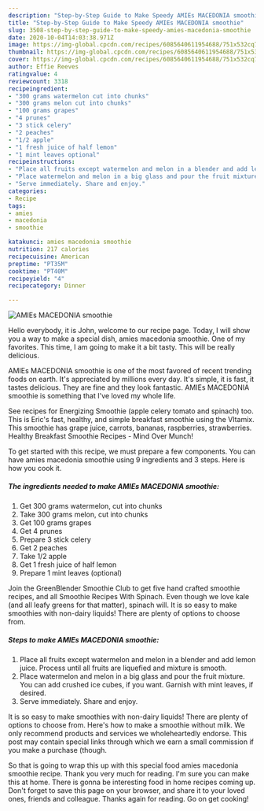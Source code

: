 ```yaml
---
description: "Step-by-Step Guide to Make Speedy AMIEs MACEDONIA smoothie"
title: "Step-by-Step Guide to Make Speedy AMIEs MACEDONIA smoothie"
slug: 3508-step-by-step-guide-to-make-speedy-amies-macedonia-smoothie
date: 2020-10-04T14:03:38.971Z
image: https://img-global.cpcdn.com/recipes/6085640611954688/751x532cq70/amies-macedonia-smoothie-recipe-main-photo.jpg
thumbnail: https://img-global.cpcdn.com/recipes/6085640611954688/751x532cq70/amies-macedonia-smoothie-recipe-main-photo.jpg
cover: https://img-global.cpcdn.com/recipes/6085640611954688/751x532cq70/amies-macedonia-smoothie-recipe-main-photo.jpg
author: Effie Reeves
ratingvalue: 4
reviewcount: 3318
recipeingredient:
- "300 grams watermelon cut into chunks"
- "300 grams melon cut into chunks"
- "100 grams grapes"
- "4 prunes"
- "3 stick celery"
- "2 peaches"
- "1/2 apple"
- "1 fresh juice of half lemon"
- "1 mint leaves optional"
recipeinstructions:
- "Place all fruits except watermelon and melon in a blender and add lemon juice. Process until all fruits are liquefied and mixture is smooth."
- "Place watermelon and melon in a big glass and pour the fruit mixture. You can add crushed ice cubes, if you want. Garnish with mint leaves, if desired."
- "Serve immediately. Share and enjoy."
categories:
- Recipe
tags:
- amies
- macedonia
- smoothie

katakunci: amies macedonia smoothie 
nutrition: 217 calories
recipecuisine: American
preptime: "PT35M"
cooktime: "PT40M"
recipeyield: "4"
recipecategory: Dinner

---
```



![AMIEs MACEDONIA smoothie](https://img-global.cpcdn.com/recipes/6085640611954688/751x532cq70/amies-macedonia-smoothie-recipe-main-photo.jpg)

Hello everybody, it is John, welcome to our recipe page. Today, I will show you a way to make a special dish, amies macedonia smoothie. One of my favorites. This time, I am going to make it a bit tasty. This will be really delicious.

AMIEs MACEDONIA smoothie is one of the most favored of recent trending foods on earth. It's appreciated by millions every day. It's simple, it is fast, it tastes delicious. They are fine and they look fantastic. AMIEs MACEDONIA smoothie is something that I've loved my whole life.

See recipes for Energizing Smoothie (apple celery tomato and spinach) too. This is Eric&#39;s fast, healthy, and simple breakfast smoothie using the VItamix. This smoothie has grape juice, carrots, bananas, raspberries, strawberries. Healthy Breakfast Smoothie Recipes - Mind Over Munch!


To get started with this recipe, we must prepare a few components. You can have amies macedonia smoothie using 9 ingredients and 3 steps. Here is how you cook it.

<!--inarticleads1-->

##### The ingredients needed to make AMIEs MACEDONIA smoothie:

1. Get 300 grams watermelon, cut into chunks
1. Take 300 grams melon, cut into chunks
1. Get 100 grams grapes
1. Get 4 prunes
1. Prepare 3 stick celery
1. Get 2 peaches
1. Take 1/2 apple
1. Get 1 fresh juice of half lemon
1. Prepare 1 mint leaves (optional)


Join the GreenBlender Smoothie Club to get five hand crafted smoothie recipes, and all Smoothie Recipes With Spinach. Even though we love kale (and all leafy greens for that matter), spinach will. It is so easy to make smoothies with non-dairy liquids! There are plenty of options to choose from. 

<!--inarticleads2-->

##### Steps to make AMIEs MACEDONIA smoothie:

1. Place all fruits except watermelon and melon in a blender and add lemon juice. Process until all fruits are liquefied and mixture is smooth.
1. Place watermelon and melon in a big glass and pour the fruit mixture. You can add crushed ice cubes, if you want. Garnish with mint leaves, if desired.
1. Serve immediately. Share and enjoy.


It is so easy to make smoothies with non-dairy liquids! There are plenty of options to choose from. Here&#39;s how to make a smoothie without milk. We only recommend products and services we wholeheartedly endorse. This post may contain special links through which we earn a small commission if you make a purchase (though. 

So that is going to wrap this up with this special food amies macedonia smoothie recipe. Thank you very much for reading. I'm sure you can make this at home. There is gonna be interesting food in home recipes coming up. Don't forget to save this page on your browser, and share it to your loved ones, friends and colleague. Thanks again for reading. Go on get cooking!

